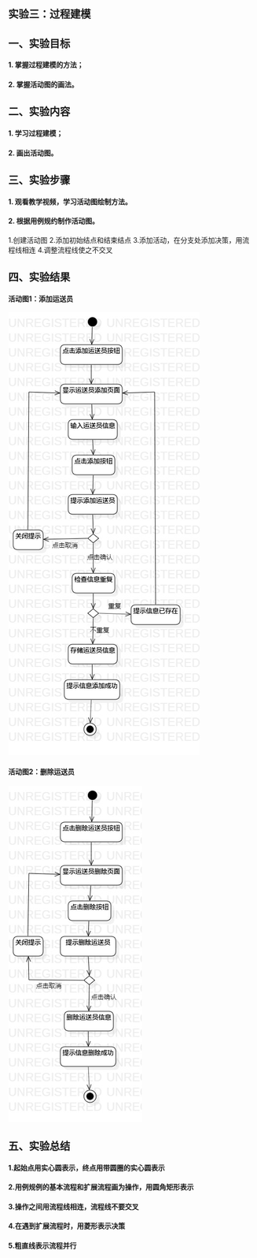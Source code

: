 ## 实验三：过程建模
## 一、实验目标
#### 1. 掌握过程建模的方法；
#### 2. 掌握活动图的画法。
## 二、实验内容
#### 1. 学习过程建模；
#### 2. 画出活动图。
## 三、实验步骤
#### 1. 观看教学视频，学习活动图绘制方法。
#### 2. 根据用例规约制作活动图。
1.创建活动图
2.添加初始结点和结束结点
3.添加活动，在分支处添加决策，用流程线相连
4.调整流程线使之不交叉
## 四、实验结果
#### 活动图1：添加运送员
![活动图1](./ActivityDiagram1.jpg)  
#### 活动图2：删除运送员
![活动图2](./ActivityDiagram2.jpg)  

## 五、实验总结
#### 1.起始点用实心圆表示，终点用带圆圈的实心圆表示
#### 2.用例规例的基本流程和扩展流程画为操作，用圆角矩形表示
#### 3.操作之间用流程线相连，流程线不要交叉
#### 4.在遇到扩展流程时，用菱形表示决策
#### 5.粗直线表示流程并行
